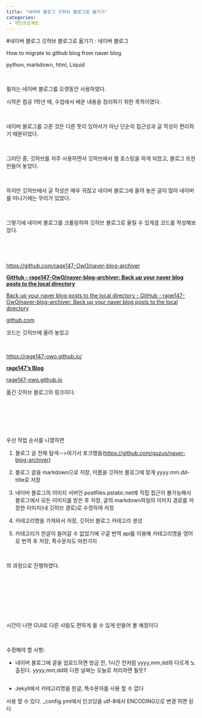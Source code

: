 ```yaml
---
title: "네이버 블로그 깃허브 블로그로 옮기기"
categories:
 - 개인프로젝트
---
```

#네이버 블로그 깃허브 블로그로 옮기기 : 네이버 블로그
<div class="wrap_rabbit pcol2 _param(1) _postViewArea222987889966" id="post-view222987889966">
<!-- Rabbit HTML --><div class="se-viewer se-theme-default" lang="ko-KR">
<!-- SE_DOC_HEADER_END -->
<div class="se-main-container">
<div class="se-component se-text se-l-default" id="SE-89b00448-2d0a-47fd-83a0-bbb4bdc9f99b">
<div class="se-component-content">
<div class="se-section se-section-text se-l-default">
<div class="se-module se-module-text">
<!-- SE-TEXT { --><p class="se-text-paragraph se-text-paragraph-align-" id="SE-46fa8e70-9344-469e-aa05-9146707f4ba4" style=""><span class="se-fs- se-ff-" id="SE-e0d6871f-fc4a-42e7-9369-07386b9a9f9e" style="">How to migrate to github blog from naver blog</span></p><!-- } SE-TEXT --><!-- SE-TEXT { --><p class="se-text-paragraph se-text-paragraph-align-" id="SE-a87e8610-3e75-4d8c-b241-f5c3cabe229f" style=""><span class="se-fs- se-ff-" id="SE-d11d7054-dd77-4ad1-b814-4e60c87cb5ed" style="">python, markdown, html, Liquid</span></p><!-- } SE-TEXT --><!-- SE-TEXT { --><p class="se-text-paragraph se-text-paragraph-align-" id="SE-37b083f0-4e60-4c6c-aac7-1f606052ccc2" style=""><span class="se-fs- se-ff-" id="SE-fb2dcf90-1628-4314-b5e0-d331d1724b31" style="">​</span></p><!-- } SE-TEXT --><!-- SE-TEXT { --><p class="se-text-paragraph se-text-paragraph-align-" id="SE-98c20685-7831-4531-a358-b6790a073cf2" style=""><span class="se-fs- se-ff-" id="SE-a90eabaa-777d-4308-8e36-4be309592d45" style="">필자는 네이버 블로그를 오랫동안 사용하였다.</span></p><!-- } SE-TEXT --><!-- SE-TEXT { --><p class="se-text-paragraph se-text-paragraph-align-" id="SE-3875a59c-fa2e-4717-b602-16eb2c328389" style=""><span class="se-fs- se-ff-" id="SE-e97f3b7f-ac71-413b-b381-6b836d3b34e8" style="">시작은 컴공 1학년 때, 수업에서 배운 내용을 정리하기 위한 목적이였다.</span></p><!-- } SE-TEXT --><!-- SE-TEXT { --><p class="se-text-paragraph se-text-paragraph-align-" id="SE-98aa8a31-2428-4355-97b5-0eec670cee81" style=""><span class="se-fs- se-ff-" id="SE-dff61d26-dfe1-498f-a28b-32b429ea7e01" style="">​</span></p><!-- } SE-TEXT --><!-- SE-TEXT { --><p class="se-text-paragraph se-text-paragraph-align-" id="SE-6a928012-0f36-4e6a-9bba-9dc15c1938c3" style=""><span class="se-fs- se-ff-" id="SE-d20c4d00-8d3f-41ed-bc26-7eaae7d7554c" style="">네이버 블로그를 고른 것은 다른 뜻이 있어서가 아닌 단순히 접근성과 글 작성이 편리하기 때문이었다.</span></p><!-- } SE-TEXT --><!-- SE-TEXT { --><p class="se-text-paragraph se-text-paragraph-align-" id="SE-73a1e88c-5e69-4016-b587-62bff926e2ba" style=""><span class="se-fs- se-ff-" id="SE-d12978e9-84f9-43f4-af7d-e9fb0f1ffaaa" style="">​</span></p><!-- } SE-TEXT --><!-- SE-TEXT { --><p class="se-text-paragraph se-text-paragraph-align-" id="SE-c6d6c2a9-cec1-4d58-9712-c3dbe786cf7f" style=""><span class="se-fs- se-ff-" id="SE-285c0b24-1db3-4a78-b303-ddabc15af370" style="">그러던 중, 깃허브를 자주 사용하면서 깃허브에서 웹 호스팅을 하게 되었고, 블로그 또한 만들어 놓았다.</span></p><!-- } SE-TEXT --><!-- SE-TEXT { --><p class="se-text-paragraph se-text-paragraph-align-" id="SE-b5618bc3-0f1f-4e89-ba62-d97db1dd0507" style=""><span class="se-fs- se-ff-" id="SE-c485eef1-31c9-43c4-af46-061252a576b0" style="">​</span></p><!-- } SE-TEXT --><!-- SE-TEXT { --><p class="se-text-paragraph se-text-paragraph-align-" id="SE-e8f4f5ef-9b3d-423d-868e-e68461903066" style=""><span class="se-fs- se-ff-" id="SE-061bdc47-b11e-4c9c-9b09-b197a6f7d435" style="">하지만 깃허브에서 글 작성은 매우 귀찮고 네이버 블로그에 올려 놓은 글이 많아 네이버를 떠나기에는 무리가 있었다.</span></p><!-- } SE-TEXT --><!-- SE-TEXT { --><p class="se-text-paragraph se-text-paragraph-align-" id="SE-beb860f3-1b32-406b-94be-7fa9042677fb" style=""><span class="se-fs- se-ff-" id="SE-467ebad6-ba11-4344-9e8f-0bdbd08afea5" style="">​</span></p><!-- } SE-TEXT --><!-- SE-TEXT { --><p class="se-text-paragraph se-text-paragraph-align-" id="SE-53c05b24-fa51-4181-8451-357d8795b707" style=""><span class="se-fs- se-ff-" id="SE-00f524c7-7c11-487c-8e10-a5467dea55fe" style="">그렇기에 네이버 블로그를 크롤링하여 깃허브 블로그로 올릴 수 있게끔 코드를 작성해보았다.</span></p><!-- } SE-TEXT --><!-- SE-TEXT { --><p class="se-text-paragraph se-text-paragraph-align-" id="SE-df8ebed7-8368-44fe-b081-a761e6763f54" style=""><span class="se-fs- se-ff-" id="SE-ba296eb8-3612-4842-8ae9-1e731637fcbb" style="">​</span></p><!-- } SE-TEXT --><!-- SE-TEXT { --><p class="se-text-paragraph se-text-paragraph-align-" id="SE-d35cd2a6-0a6c-490e-901d-495f1a76dec6" style=""><span class="se-fs- se-ff-" id="SE-0d57ea86-b9de-465e-81fa-12ce7323365c" style="">​</span></p><!-- } SE-TEXT --><!-- SE-TEXT { --><p class="se-text-paragraph se-text-paragraph-align-" id="SE-2064bcfd-997c-4bb6-a5a1-aa1807e5a9b9" style=""><span class="se-fs- se-ff-" id="SE-a884fa31-4a94-4a7c-a0b7-b0bb60640440" style=""><a class="se-link" href="https://github.com/rage147-OwO/naver-blog-archiver" target="_blank">https://github.com/rage147-OwO/naver-blog-archiver</a></span></p><!-- } SE-TEXT -->
</div>
</div>
</div>
</div> <div class="se-component se-oglink se-l-large_image" id="SE-c7fbbad8-bc25-4826-a655-d1dacf41d985">
<div class="se-component-content">
<div class="se-section se-section-oglink se-l-large_image se-section-align-">
<div class="se-module se-module-oglink">
<a class="se-oglink-thumbnail" href="https://github.com/rage147-OwO/naver-blog-archiver" target="_blank">
<img alt="" class="se-oglink-thumbnail-resource" src="https://dthumb-phinf.pstatic.net/?src=%22https%3A%2F%2Fopengraph.githubassets.com%2F5bdc5cb4df7ca8c4a0df5ec47979daa80effc0bca4afc13c52c438c2564c807e%2Frage147-OwO%2Fnaver-blog-archiver%22&amp;type=ff500_300">
</a>
<a class="se-oglink-info" href="https://github.com/rage147-OwO/naver-blog-archiver" target="_blank">
<div class="se-oglink-info-container">
<strong class="se-oglink-title">GitHub - rage147-OwO/naver-blog-archiver: Back up your naver blog posts to the local directory</strong>
<p class="se-oglink-summary">Back up your naver blog posts to the local directory - GitHub - rage147-OwO/naver-blog-archiver: Back up your naver blog posts to the local directory</p>
<p class="se-oglink-url">github.com</p>
</div>
</a>
</div>
</div>
</div>
<script class="__se_module_data" data-module='{"type":"v2_oglink", "id" :"SE-c7fbbad8-bc25-4826-a655-d1dacf41d985", "data" : {"link" : "https://github.com/rage147-OwO/naver-blog-archiver", "isVideo" : "false", "thumbnail" : "https://dthumb-phinf.pstatic.net/?src=%22https%3A%2F%2Fopengraph.githubassets.com%2F5bdc5cb4df7ca8c4a0df5ec47979daa80effc0bca4afc13c52c438c2564c807e%2Frage147-OwO%2Fnaver-blog-archiver%22&amp;type=ff500_300"}}' type="text/data"></script>
</div> <div class="se-component se-text se-l-default" id="SE-1013413d-ba6b-4212-af9d-a3634f24bb80">
<div class="se-component-content">
<div class="se-section se-section-text se-l-default">
<div class="se-module se-module-text">
<!-- SE-TEXT { --><p class="se-text-paragraph se-text-paragraph-align-" id="SE-2cf8f1ae-35ac-40d7-a98b-d00bb7ce7214" style=""><span class="se-fs- se-ff-" id="SE-82cc8cc1-49f3-4d34-a48d-a61ef87e6bd9" style="">코드는 깃허브에 올려 놓았고</span></p><!-- } SE-TEXT --><!-- SE-TEXT { --><p class="se-text-paragraph se-text-paragraph-align-" id="SE-c7191a32-3fcc-44f6-9a55-5aa76acdd942" style=""><span class="se-fs- se-ff-" id="SE-86866938-88d8-49a9-a711-901a97b6d02c" style="">​</span></p><!-- } SE-TEXT --><!-- SE-TEXT { --><p class="se-text-paragraph se-text-paragraph-align-" id="SE-28012726-0a44-433d-a9e7-9067cf2bee27" style=""><span class="se-fs- se-ff-" id="SE-ff0b9fad-556a-41e4-957f-ee81d91fcf85" style=""><a class="se-link" href="https://rage147-owo.github.io/" target="_blank">https://rage147-owo.github.io/</a></span></p><!-- } SE-TEXT -->
</div>
</div>
</div>
</div> <div class="se-component se-oglink se-l-text" id="SE-a5a3becd-f4f5-46b6-a4e0-d71686f1623a">
<div class="se-component-content">
<div class="se-section se-section-oglink se-l-text se-section-align-">
<div class="se-module se-module-oglink">
<a class="se-oglink-info" href="https://rage147-owo.github.io/" target="_blank">
<div class="se-oglink-info-container">
<strong class="se-oglink-title">rage147’s Blog</strong>
<p class="se-oglink-summary"></p>
<p class="se-oglink-url">rage147-owo.github.io</p>
</div>
</a>
</div>
</div>
</div>
<script class="__se_module_data" data-module='{"type":"v2_oglink", "id" :"SE-a5a3becd-f4f5-46b6-a4e0-d71686f1623a", "data" : {"link" : "https://rage147-owo.github.io/", "isVideo" : "false", "thumbnail" : ""}}' type="text/data"></script>
</div> <div class="se-component se-text se-l-default" id="SE-c491d1ef-808b-4bca-8a51-1b9a49cf0c97">
<div class="se-component-content">
<div class="se-section se-section-text se-l-default">
<div class="se-module se-module-text">
<!-- SE-TEXT { --><p class="se-text-paragraph se-text-paragraph-align-" id="SE-e265bfce-d0c4-4cb7-9f51-1efbca34d97b" style=""><span class="se-fs- se-ff-" id="SE-e6f2600f-7858-4855-966c-c9bf8a0efb49" style="">옮긴 깃허브 블로그의 링크이다.</span></p><p class="se-text-paragraph se-text-paragraph-align-" id="SE-a0d5375b-ece6-43d0-ae7a-9196fff5e0f9" style=""><span class="se-fs- se-ff-" id="SE-9d9ba3d2-01e1-4c90-a6ce-56a2f30b0cf8" style="">​</span></p><p class="se-text-paragraph se-text-paragraph-align-" id="SE-9e2d2ea9-1af3-4685-984d-e75c555fd2fb" style=""><span class="se-fs- se-ff-" id="SE-596ebd6a-78c2-4f10-a4a7-9f0afed81f24" style="">​</span></p><p class="se-text-paragraph se-text-paragraph-align-" id="SE-60b7b3e0-c3c0-4a1b-9f18-8c20c56526dc" style=""><span class="se-fs- se-ff-" id="SE-991b3eaf-4793-48cf-ad3e-267620430ec7" style="">​</span></p><p class="se-text-paragraph se-text-paragraph-align-" id="SE-7133f115-c0e0-4f94-bc77-6597ff146132" style=""><span class="se-fs- se-ff-" id="SE-24259a46-fe35-47c4-bdf7-f70a7e497221" style="">우선 작업 순서를 나열하면</span></p><ol class="se-text-list se-text-list-type-decimal"><li class="se-text-list-item"><p class="se-text-paragraph se-text-paragraph-align-" id="SE-916615df-9295-4a42-90c6-03543a962884" style=""><span class="se-fs- se-ff-" id="SE-bf1fd01d-54b1-425d-9485-35de62203c87" style="">블로그 글 전체 탐색--&gt;여기서 포크했음(</span><span class="se-fs- se-ff-" id="SE-5dd67416-8b3f-4a93-acd7-3387f4564336" style=""><a class="se-link" href="https://github.com/guzus/naver-blog-archiver" target="_blank">https://github.com/guzus/naver-blog-archiver</a></span><span class="se-fs- se-ff-" id="SE-915a8c59-a152-4f90-bcc3-9a630ebbffe5" style="">)</span></p></li><li class="se-text-list-item"><p class="se-text-paragraph se-text-paragraph-align-" id="SE-f1d695fc-d8c6-4e26-89c9-cfd2e1c9c088" style=""><span class="se-fs- se-ff-" id="SE-ebfdb320-33ad-4ab5-b92c-06f24d1d0448" style="">블로그 글을 markdown으로 저장, 이름을 깃허브 블로그에 맞게 yyyy.mm.dd-title로 저장</span></p></li><li class="se-text-list-item"><p class="se-text-paragraph se-text-paragraph-align-" id="SE-0fa89c33-efdc-4848-8da9-cf6994dacaec" style=""><span class="se-fs- se-ff-" id="SE-51d966c4-7f6e-4ab9-b5b6-c97175519fec" style="">네이버 블로그의 이미지 서버인 postfiles.pstatic.net에 직접 접근이 불가능해서 블로그에서 모든 이미지를 받은 후 저장, 글의 markdown파일의 이미지 경로를 저장한 이미지(내 깃허브 경로)로 수정하여 저장</span></p></li><li class="se-text-list-item"><p class="se-text-paragraph se-text-paragraph-align-" id="SE-2455498b-6cf5-4494-8ad5-4373702c414a" style=""><span class="se-fs- se-ff-" id="SE-ea7fbc71-b796-4b50-b993-c54cd21625bc" style="">카테고리명을 가져와서 저장, 깃허브 블로그 카테고리 생성</span></p></li><li class="se-text-list-item"><p class="se-text-paragraph se-text-paragraph-align-" id="SE-968b7b59-e20c-42c6-bfe7-4381dee2c34c" style=""><span class="se-fs- se-ff-" id="SE-f32152a7-2d58-4494-90fe-5a0c9fa59a07" style="">카테고리가 한글이 들어갈 수 없었기에 구글 번역 api를 이용해 카테고리명을 영어로 번역 후 저장, 특수문자도 마찬가지</span></p></li></ol><p class="se-text-paragraph se-text-paragraph-align-" id="SE-df7bfbf8-570d-467f-92fc-061b6fe77c78" style=""><span class="se-fs- se-ff-" id="SE-d73768af-60ea-4d67-8bfc-1ee2628d66ce" style="">​</span></p><p class="se-text-paragraph se-text-paragraph-align-" id="SE-31c59b98-099a-434d-a25d-797a93e59e55" style=""><span class="se-fs- se-ff-" id="SE-96e1dc20-bb23-4cb5-b88a-66a066968274" style="">의 과정으로 진행하였다.</span></p><p class="se-text-paragraph se-text-paragraph-align-" id="SE-31ef4b51-56d6-4348-bc7f-4c22d9cef7c3" style=""><span class="se-fs- se-ff-" id="SE-6f319797-c61f-4f83-9211-474307237e2b" style="">​</span></p><p class="se-text-paragraph se-text-paragraph-align-" id="SE-a426b53f-804b-437b-bb5d-a4abbd8e56a8" style=""><span class="se-fs- se-ff-" id="SE-8ccb939f-5db4-4970-9d40-eedda20643ab" style="">​</span></p><p class="se-text-paragraph se-text-paragraph-align-" id="SE-144e785d-4325-4347-94fe-5f71f4d35a20" style=""><span class="se-fs- se-ff-" id="SE-88ff20f5-3dcb-4198-a134-b892c4b895aa" style="">​</span></p><p class="se-text-paragraph se-text-paragraph-align-" id="SE-987a4e11-ddac-4135-8c9f-69eadddb4e0f" style=""><span class="se-fs- se-ff-" id="SE-ff23a744-1ac2-45a6-a29a-3470793b2048" style="">​</span></p><p class="se-text-paragraph se-text-paragraph-align-" id="SE-9b10a090-82c2-4629-b0bc-730973be5c59" style=""><span class="se-fs- se-ff-" id="SE-e4b7f5db-02c7-48f3-be82-c9efad3e64d7" style="">시간이 나면 GUI로 다른 사람도 편하게 쓸 수 있게 만들어 볼 예정이다</span></p><p class="se-text-paragraph se-text-paragraph-align-" id="SE-cc2962d7-d43b-4089-bd31-44b8edc7a694" style=""><span class="se-fs- se-ff-" id="SE-f29cd606-f34e-430a-910d-758d5d636aa9" style="">​</span></p><p class="se-text-paragraph se-text-paragraph-align-" id="SE-4e2e7f41-fe09-491a-a38b-9f851ee656df" style=""><span class="se-fs- se-ff-" id="SE-da68813d-2e72-4854-8190-f32535030c9b" style="">수정해야 할 사항:</span></p><ul class="se-text-list se-text-list-type-bullet-disc"><li class="se-text-list-item"><p class="se-text-paragraph se-text-paragraph-align-" id="SE-c149beb8-1141-4aa4-9df8-38a95c918ef8" style=""><span class="se-fs- se-ff-" id="SE-bdbf25cc-9be8-4bff-bf83-331ed7a3f7ed" style="">네이버 블로그에 글을 업로드하면 방금 전, 1시간 전처럼 yyyy,mm,dd와 다르게 노출된다. yyyy,mm,dd와 다른 날짜는 오늘로 처리하면 될듯?</span></p></li></ul><!-- } SE-TEXT -->
</div>
</div>
</div>
</div> <div class="se-component se-image se-l-default" id="SE-5b21c639-8f9d-49de-a1bc-b755e5db0dd7">
<div class="se-component-content se-component-content-fit">
<div class="se-section se-section-image se-l-default se-section-align-">
<div class="se-module se-module-image" style="">
<a class="se-module-image-link __se_image_link __se_link" data-linkdata='{"id" : "SE-5b21c639-8f9d-49de-a1bc-b755e5db0dd7", "src" : "https://postfiles.pstatic.net/MjAyMzAxMThfMTM5/MDAxNjc0MDIyNzI4Njgz.gdueXoYXXQc8any9TQHYN-SEinpSRKObzO2OJ4qjrLMg.a-ukw-OSbsQt_08regxO-aT8qK3vlMHs8HYblRVoADcg.PNG.dls32208/image.png", "originalWidth" : "968", "originalHeight" : "124", "linkUse" : "false", "link" : ""}' data-linktype="img" href="#" onclick="return false;" style="">
<img alt="" class="se-image-resource" data-height="113" data-lazy-src="https://postfiles.pstatic.net/MjAyMzAxMThfMTM5/MDAxNjc0MDIyNzI4Njgz.gdueXoYXXQc8any9TQHYN-SEinpSRKObzO2OJ4qjrLMg.a-ukw-OSbsQt_08regxO-aT8qK3vlMHs8HYblRVoADcg.PNG.dls32208/image.png?type=w966" data-width="886" src="https://raw.githubusercontent.com/rage147-OwO/rage147-OwO.github.io/master/_images/images/2023-01-18네이버 블로그 깃허브 블로그로 옮기기/0.png">
</a>
</div>
</div>
</div>
</div>
<div class="se-component se-text se-l-default" id="SE-88b3d480-3b5c-4bd9-9a73-f290c3e2a524">
<div class="se-component-content">
<div class="se-section se-section-text se-l-default">
<div class="se-module se-module-text">
<!-- SE-TEXT { --><ul class="se-text-list se-text-list-type-bullet-disc"><li class="se-text-list-item"><p class="se-text-paragraph se-text-paragraph-align-" id="SE-b5e0b86b-df07-4c49-9f9c-949519c2260a" style=""><span class="se-fs- se-ff-" id="SE-fbd0230c-af63-4d20-bd3a-f7744fed53a0" style="">Jekyll에서 카테고리명을 한글, 특수문자를 사용 할 수 없다</span></p></li></ul><p class="se-text-paragraph se-text-paragraph-align-" id="SE-550e8f28-c156-46eb-a7b6-ea88dbe0426e" style=""><span class="se-fs- se-ff-" id="SE-434ed560-28b1-49d9-acbd-313c950bc650" style="">사용 할 수 있다. _config.yml에서 인코딩을 utf-8에서 ENCODING으로 변경 하면 된다</span></p><!-- } SE-TEXT -->
</div>
</div>
</div>
</div> <div class="se-component se-image se-l-default" id="SE-e8474401-1e94-41d2-aa05-1b4144bf6d48">
<div class="se-component-content se-component-content-normal">
<div class="se-section se-section-image se-l-default se-section-align-" style="max-width:653px;">
<div class="se-module se-module-image" style="">
<a class="se-module-image-link __se_image_link __se_link" data-linkdata='{"id" : "SE-e8474401-1e94-41d2-aa05-1b4144bf6d48", "src" : "https://postfiles.pstatic.net/MjAyMzAxMThfMTQ0/MDAxNjc0MDIzMDcxMDYz.hwVsj-O1G1fypafmWA78KBtXl3uh1hduFxA-WLrrdIcg.ST5rInlyzOOUYDqtMKF09xFePiCQvWXDQ8ajkuIBkSsg.PNG.dls32208/image.png", "originalWidth" : "653", "originalHeight" : "194", "linkUse" : "false", "link" : ""}' data-linktype="img" href="#" onclick="return false;" style="">
<img alt="" class="se-image-resource" data-height="194" data-lazy-src="https://postfiles.pstatic.net/MjAyMzAxMThfMTQ0/MDAxNjc0MDIzMDcxMDYz.hwVsj-O1G1fypafmWA78KBtXl3uh1hduFxA-WLrrdIcg.ST5rInlyzOOUYDqtMKF09xFePiCQvWXDQ8ajkuIBkSsg.PNG.dls32208/image.png?type=w966" data-width="653" src="https://raw.githubusercontent.com/rage147-OwO/rage147-OwO.github.io/master/_images/images/2023-01-18네이버 블로그 깃허브 블로그로 옮기기/1.png">
</a>
</div>
</div>
</div>
</div>
<div class="se-component se-text se-l-default" id="SE-3cafb814-78e0-4c36-b022-8c4ab04d0059">
<div class="se-component-content">
<div class="se-section se-section-text se-l-default">
<div class="se-module se-module-text">
<!-- SE-TEXT { --><p class="se-text-paragraph se-text-paragraph-align-" id="SE-ad5b589b-5886-4388-a7ba-800d2e2e983b" style=""><span class="se-fs- se-ff-" id="SE-a17e4351-7a2b-4e51-ba4c-463f80d20d23" style="">​</span></p><!-- } SE-TEXT --><!-- SE-TEXT { --><p class="se-text-paragraph se-text-paragraph-align-" id="SE-db1c6947-6937-460f-8bb8-f90be6c643fb" style=""><span class="se-fs- se-ff-" id="SE-7412e125-0e1b-4610-82aa-f1581e5def58" style="">​</span></p><!-- } SE-TEXT --><!-- SE-TEXT { --><p class="se-text-paragraph se-text-paragraph-align-" id="SE-5ecfd073-8382-424a-a328-80802b4c9fc6" style=""><span class="se-fs- se-ff-" id="SE-083ed858-33e4-4db0-9fda-ca1c27ecdee4" style="">​</span></p><!-- } SE-TEXT -->
</div>
</div>
</div>
</div> </div>
</div>
</div>
